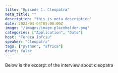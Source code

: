 ```yaml
---
title: "Episode 1: Cleopatra"
meta_title: ""
description: "this is meta description"
date: 2022-04-04T05:00:00Z
image: "/images/image-placeholder.png"
categories: ["Application", "Data"]
host: "Tereza Iofciu"
speaker: "Cleopatra"
tags: ["python", "africa"]
draft: false
---
```


Below is the excerpt of the interview
about cleopatra


